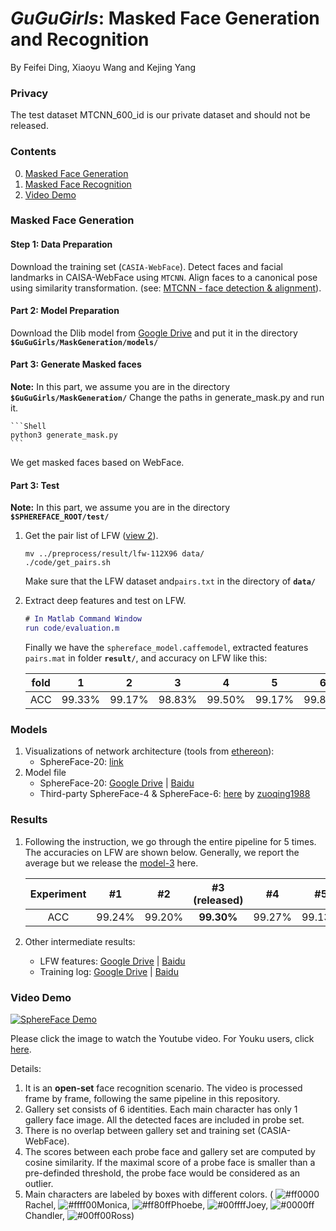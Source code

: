 # *GuGuGirls*: Masked Face Generation and Recognition

By Feifei Ding, Xiaoyu Wang and Kejing Yang

### Privacy

The test dataset MTCNN_600_id is our private dataset and should not be released.


### Contents
0. [Masked Face Generation](#masked-face-generation)
0. [Masked Face Recognition](#masked-face-recognition)
0. [Video Demo](#video-demo)


### Masked Face Generation

#### Step 1: Data Preparation
Download the training set (`CASIA-WebFace`). Detect faces and facial landmarks in CAISA-WebFace using `MTCNN`. Align faces to a canonical pose using similarity transformation. (see: [MTCNN - face detection & alignment](https://github.com/kpzhang93/MTCNN_face_detection_alignment)). 

#### Part 2: Model Preparation
Download the Dlib model from [Google Drive](https://drive.google.com/file/d/16Zv5y2MJUShO6xNE_hV45WdzN-zesMJ5/view?usp=sharing) and put it in the directory **`$GuGuGirls/MaskGeneration/models/`**


#### Part 3: Generate Masked faces
**Note:** In this part, we assume you are in the directory **`$GuGuGirls/MaskGeneration/`**
Change the paths in generate_mask.py and run it.

	```Shell
	python3 generate_mask.py
	```
We get masked faces based on WebFace.



#### Part 3: Test
**Note:** In this part, we assume you are in the directory **`$SPHEREFACE_ROOT/test/`**

1. Get the pair list of LFW ([view 2](http://vis-www.cs.umass.edu/lfw/#views)).

	```Shell
	mv ../preprocess/result/lfw-112X96 data/
	./code/get_pairs.sh
	```
	Make sure that the LFW dataset and`pairs.txt` in the directory of **`data/`**

1. Extract deep features and test on LFW.

	```Matlab
	# In Matlab Command Window
	run code/evaluation.m
	```
    Finally we have the `sphereface_model.caffemodel`, extracted features `pairs.mat` in folder **`result/`**, and accuracy on LFW like this:

	fold|1|2|3|4|5|6|7|8|9|10|AVE
	:---:|:---:|:---:|:---:|:---:|:---:|:---:|:---:|:---:|:---:|:---:|:---:
	ACC|99.33%|99.17%|98.83%|99.50%|99.17%|99.83%|99.17%|98.83%|99.83%|99.33%|99.30%

### Models
1. Visualizations of network architecture (tools from [ethereon](http://ethereon.github.io/netscope/quickstart.html)):
	- SphereFace-20: [link](http://ethereon.github.io/netscope/#/gist/20f6ddf70a35dec5019a539a502bccc5)
2. Model file
	- SphereFace-20: [Google Drive](https://drive.google.com/open?id=0B_geeR2lTMegb2F6dmlmOXhWaVk) | [Baidu](http://pan.baidu.com/s/1qY5FTF2)
	- Third-party SphereFace-4 & SphereFace-6: [here](https://github.com/wy1iu/sphereface/issues/81) by [zuoqing1988](https://github.com/zuoqing1988)


### Results
1. Following the instruction, we go through the entire pipeline for 5 times. The accuracies on LFW are shown below. Generally, we report the average but we release the [model-3](#models) here.

	Experiment |#1|#2|#3 (released)|#4|#5
	:---:|:---:|:---:|:---:|:---:|:---:
	ACC|99.24%|99.20%|**99.30%**|99.27%|99.13%

2. Other intermediate results:
    - LFW features: [Google Drive](https://drive.google.com/open?id=0B_geeR2lTMegenU0cGJYZmlRUlU) | [Baidu](http://pan.baidu.com/s/1o8QIMUY)
    - Training log: [Google Drive](https://drive.google.com/open?id=0B_geeR2lTMegcWkxdVV4X1FOaFU) | [Baidu](http://pan.baidu.com/s/1i5QmXrJ)



### Video Demo
[![SphereFace Demo](https://img.youtube.com/vi/P6jEzzwoYWs/0.jpg)](https://www.youtube.com/watch?v=P6jEzzwoYWs)

Please click the image to watch the Youtube video. For Youku users, click [here](http://t.cn/RCZ0w1c).

Details:
1. It is an **open-set** face recognition scenario. The video is processed frame by frame, following the same pipeline in this repository.
2. Gallery set consists of 6 identities. Each main character has only 1 gallery face image. All the detected faces are included in probe set.
3. There is no overlap between gallery set and training set (CASIA-WebFace).
4. The scores between each probe face and gallery set are computed by cosine similarity. If the maximal score of a probe face is smaller than a pre-definded threshold, the probe face would be considered as an outlier.
5. Main characters are labeled by boxes with different colors. (
![#ff0000](https://placehold.it/15/ff0000/000000?text=+)Rachel,
![#ffff00](https://placehold.it/15/ffff00/000000?text=+)Monica,
![#ff80ff](https://placehold.it/15/ff80ff/000000?text=+)Phoebe,
![#00ffff](https://placehold.it/15/00ffff/000000?text=+)Joey,
![#0000ff](https://placehold.it/15/0000ff/000000?text=+)Chandler,
![#00ff00](https://placehold.it/15/00ff00/000000?text=+)Ross)






